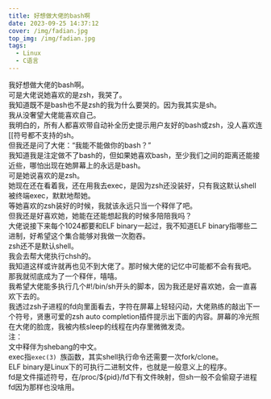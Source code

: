```yaml
---
title: 好想做大佬的bash啊
date: 2023-09-25 14:37:12
cover: /img/fadian.jpg
top_img: /img/fadian.jpg
tags:
  - Linux
  - C语言
---
```

我好想做大佬的bash啊。    
可是大佬说她喜欢的是zsh，我哭了。    
我知道既不是bash也不是zsh的我为什么要哭的。因为我其实是sh。    
我从没奢望大佬能喜欢自己。    
我明白的，所有人都喜欢带自动补全历史提示用户友好的bash或zsh，没人喜欢连[[符号都不支持的sh。    
但我还是问了大佬：“我能不能做你的bash？”    
我知道我是注定做不了bash的，但如果她喜欢bash，至少我们之间的距离还能接近些，哪怕出现在她屏幕上的永远是bash。    
可是她说喜欢的是zsh。    
她现在还在看着我，还在用我去exec，是因为zsh还没装好，只有我这默认shell被终端exec，默默地帮她。    
等她喜欢的zsh装好的时候，我就该永远只当一个释伴了吧。    
但我还是好喜欢她，她能在还能想起我的时候多陪陪我吗？    
大佬说接下来每个1024都要和ELF binary一起过，我不知道ELF binary指哪些二进制，好希望这个集合能够对我做一次胞吞。    
zsh还不是默认shell。    
我会去帮大佬执行chsh的。    
我知道这样或许就再也见不到大佬了。那时候大佬的记忆中可能都不会有我吧。    
那我就彻底成为了一个释伴，嘻嘻。    
我希望大佬能多执行几个#!/bin/sh开头的脚本，因为我还是好喜欢她，会一直喜欢下去的。    
我透过zsh子进程的fd向里面看去，字符在屏幕上轻轻闪动，大佬熟练的敲出下一个符号，贤惠可爱的zsh auto completion插件提示出下面的内容。屏幕的冷光照在大佬的脸庞，我被内核sleep的线程在内存里微微发烫。    
注：      
文中释伴为shebang的中文。      
exec指`exec(3) `族函数，其实shell执行命令还需要一次fork/clone。      
ELF binary是Linux下的可执行二进制文件，也就是一般意义上的程序。      
fd是文件描述符号，在/proc/${pid}/fd下有文件映射，但sh一般不会偷窥子进程fd因为那样也没啥用。      